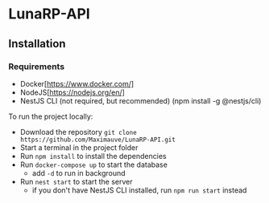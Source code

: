 # LunaRP-API

## Installation

### Requirements
- Docker[https://www.docker.com/]
- NodeJS[https://nodejs.org/en/]
- NestJS CLI (not required, but recommended) (npm install -g @nestjs/cli)

To run the project locally:
- Download the repository `git clone https://github.com/Maximauve/LunaRP-API.git`
- Start a terminal in the project folder
- Run `npm install` to install the dependencies
- Run `docker-compose up` to start the database
  - add `-d` to run in background
- Run `nest start` to start the server
  - if you don't have NestJS CLI installed, run `npm run start` instead